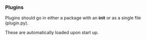 ### Plugins

Plugins should go in either a package with an __init__ or as a single file (plugin.py).

These are automatically loaded upon start up.